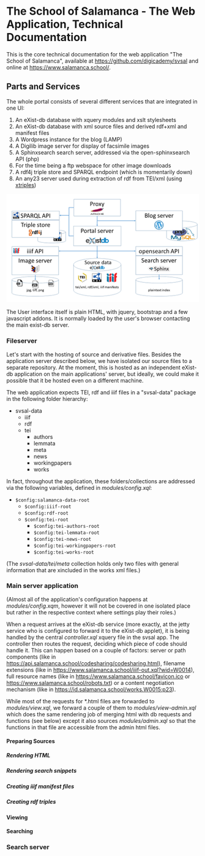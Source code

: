 # The School of Salamanca - The Web Application, Technical Documentation

This is the core technical documentation for the web application "The School of Salamanca", available at <https://github.com/digicademy/svsal> and online at <https://www.salamanca.school/>.

## Parts and Services

The whole portal consists of several different services that are integrated in one UI:

1. An eXist-db database with xquery modules and xslt stylesheets
1. An eXist-db database with xml source files and derived rdf+xml and manifest files
1. A Wordpress instance for the blog (LAMP)
1. A Digilib image server for display of facsimile images
1. A Sphinxsearch search server, addressed via the open-sphinxsearch API (php)
1. For the time being a ftp webspace for other image downloads
1. A rdf4j triple store and SPARQL endpoint (which is momentarily down)
1. An any23 server used during extraction of rdf from TEI/xml (using [xtriples](https://github.com/digicademy/xtriples))

![Datastores and services](images/datastores.png)

The User interface itself is plain HTML, with jquery, bootstrap and a few javascript addons. It is normally loaded by the user's browser contacting the main exist-db server.

### Fileserver

Let's start with the hosting of source and derivative files. Besides the application server described below, we have isolated our source files to a separate repository. At the moment, this is hosted as an independent eXist-db application on the main applications' server, but ideally, we could make it possible that it be hosted even on a different machine.

The web application expects TEI, rdf and iiif files in a "svsal-data" package in the following folder hierarchy:

* svsal-data
  * iiif
  * rdf
  * tei
    * authors
    * lemmata
    * meta
    * news
    * workingpapers
    * works

In fact, throughout the application, these folders/collections are addressed via the following variables, defined in _modules/config.xql_:

* `$config:salamanca-data-root`
  * `$config:iiif-root`
  * `$config:rdf-root`
  * `$config:tei-root`
    * `$config:tei-authors-root`
    * `$config:tei-lemmata-root`
    * `$config:tei-news-root`
    * `$config:tei-workingpapers-root`
    * `$config:tei-works-root`

(The _svsal-data/tei/meta_ collection holds only two files with general information that are xincluded in the works xml files.)

### Main server application

(Almost all of the application's configuration happens at _modules/config.xqm_, however it will not be covered in one isolated place but rather in the respective context where settings play their roles.)

When a request arrives at the eXist-db service (more exactly, at the jetty service who is configured to forward it to the eXist-db applet), it is being handled by the central _controller.xql_ xquery file in the svsal app. The controller then routes the request, deciding which piece of code should handle it. This can happen based on a couple of factors: server or path components (like in <https://api.salamanca.school/codesharing/codesharing.html>), filename extensions (like in <https://www.salamanca.school/iiif-out.xql?wid=W0014>), full resource names (like in <https://www.salamanca.school/favicon.ico> or <https://www.salamanca.school/robots.txt>) or a content negotiation mechanism (like in https://id.salamanca.school/works.W0015:p23).

While most of the requests for *.html files are forwarded to _modules/view.xql_, we forward a couple of them to _modules/view-admin.xql_ which does the same rendering job of merging html with db requests and functions (see below) except it also sources _modules/admin.xql_ so that the functions in that file are accessible from the admin html files.

#### Preparing Sources

##### Rendering HTML

##### Rendering search snippets

##### Creating iiif manifest files

##### Creating rdf triples

#### Viewing

#### Searching

### Search server
